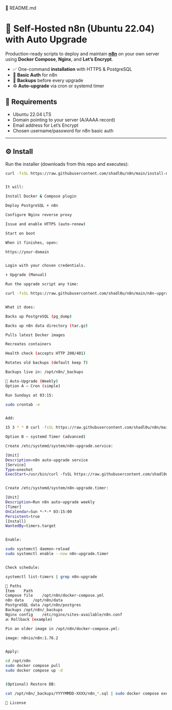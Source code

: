 🧾 README.md
# 🚀 Self-Hosted n8n (Ubuntu 22.04) with Auto Upgrade

Production-ready scripts to deploy and maintain **[n8n](https://n8n.io)** on your own server using **Docker Compose**, **Nginx**, and **Let’s Encrypt**.

- ✅ One-command **installation** with HTTPS & PostgreSQL  
- 🔐 **Basic Auth** for n8n  
- 💾 **Backups** before every upgrade  
- ♻️ **Auto-upgrade** via cron or systemd timer  

## 🧰 Requirements

- Ubuntu 22.04 LTS
- Domain pointing to your server (A/AAAA record)
- Email address for Let’s Encrypt
- Chosen username/password for n8n basic auth

---

## ⚙️ Install

Run the installer (downloads from this repo and executes):

```bash
curl -fsSL https://raw.githubusercontent.com/shadl0u/n8n/main/install-n8n-with-domain.sh | sudo bash


It will:

Install Docker & Compose plugin

Deploy PostgreSQL + n8n

Configure Nginx reverse proxy

Issue and enable HTTPS (auto-renew)

Start on boot

When it finishes, open:

https://your-domain


Login with your chosen credentials.

⬆️ Upgrade (Manual)

Run the upgrade script any time:

curl -fsSL https://raw.githubusercontent.com/shadl0u/n8n/main/n8n-upgrade.sh | sudo bash


What it does:

Backs up PostgreSQL (pg_dump)

Backs up n8n data directory (tar.gz)

Pulls latest Docker images

Recreates containers

Health check (accepts HTTP 200/401)

Rotates old backups (default keep 7)

Backups live in: /opt/n8n/_backups

🔁 Auto-Upgrade (Weekly)
Option A — Cron (simple)

Run Sundays at 03:15:

sudo crontab -e


Add:

15 3 * * 0 curl -fsSL https://raw.githubusercontent.com/shadl0u/n8n/main/n8n-upgrade.sh | sudo bash >> /var/log/n8n-upgrade.log 2>&1

Option B — systemd Timer (advanced)

Create /etc/systemd/system/n8n-upgrade.service:

[Unit]
Description=n8n auto-upgrade service
[Service]
Type=oneshot
ExecStart=/usr/bin/curl -fsSL https://raw.githubusercontent.com/shadl0u/n8n/main/n8n-upgrade.sh | /usr/bin/sudo bash


Create /etc/systemd/system/n8n-upgrade.timer:

[Unit]
Description=Run n8n auto-upgrade weekly
[Timer]
OnCalendar=Sun *-*-* 03:15:00
Persistent=true
[Install]
WantedBy=timers.target


Enable:

sudo systemctl daemon-reload
sudo systemctl enable --now n8n-upgrade.timer


Check schedule:

systemctl list-timers | grep n8n-upgrade

📂 Paths
Item	Path
Compose file	/opt/n8n/docker-compose.yml
n8n data	/opt/n8n/data
PostgreSQL data	/opt/n8n/postgres
Backups	/opt/n8n/_backups
Nginx config	/etc/nginx/sites-available/n8n.conf
🔙 Rollback (example)

Pin an older image in /opt/n8n/docker-compose.yml:

image: n8nio/n8n:1.76.2


Apply:

cd /opt/n8n
sudo docker compose pull
sudo docker compose up -d


(Optional) Restore DB:

cat /opt/n8n/_backups/YYYYMMDD-XXXX/n8n_*.sql | sudo docker compose exec -T postgres psql -U n8n -d n8n

📝 License
